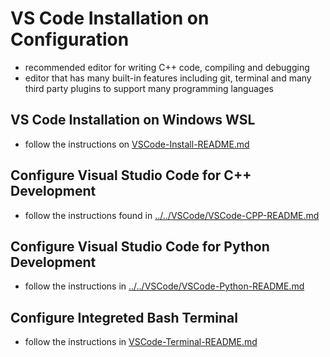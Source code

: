 # VS Code Installation on Configuration

- recommended editor for writing C++ code, compiling and debugging
- editor that has many built-in features including git, terminal and many third party plugins to support many programming languages

## VS Code Installation on Windows WSL

- follow the instructions on [VSCode-Install-README.md](VSCode-Install-README.md)

## Configure Visual Studio Code for C++ Development

- follow the instructions found in [../../VSCode/VSCode-CPP-README.md](../../VSCode/VSCode-CPP-README.md)

## Configure Visual Studio Code for Python Development

- follow the instructions in [../../VSCode/VSCode-Python-README.md](../../VSCode/VSCode-Python-README.md)

## Configure Integreted Bash Terminal

- follow the instructions in [VSCode-Terminal-README.md](VSCode-Terminal-README.md)